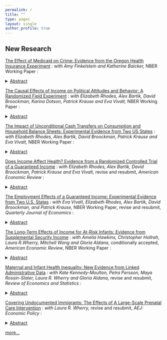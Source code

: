 ```yaml
---
permalink: /
title: ""
type: pages
layout: single
author_profile: true
---
```


## New Research

[The Effect of Medicaid on Crime: Evidence from the Oregon Health Insurance Experiment](/assets/OHIE_Crime.pdf)
: *with Amy Finkelstein and Katherine Baicker,* NBER Working Paper
: <details><summary><ins>Abstract</ins></summary> Those involved with the criminal justice system have disproportionately high rates of mental illness and substance-use disorders, prompting speculation that health insurance, by improving treatment of these conditions, could reduce crime. Using the 2008 Oregon Health Insurance Experiment, which randomly made some low-income adults eligible to apply for Medicaid, we find no statistically significant impact of Medicaid coverage on criminal charges or convictions. These null effects persist for high-risk subgroups, such as those with prior criminal cases and convictions or mental health conditions. In the full sample, our confidence intervals can rule out most quasi-experimental estimates of Medicaid's crime-reducing impact. </details>

[The Causal Effects of Income on Political Attitudes and Behavior: A Randomized Field Experiment](https://www.nber.org/papers/w32784)
: *with Elizabeth Rhodes, Alex Bartik, David Broockman, Karina Dotson, Patrick Krause and Eva Vivalt,* NBER Working Paper
: <details><summary><ins>Abstract</ins></summary> We study the causal effects of income on political attitudes and behavior with a field experiment. In the experiment, a non-profit gifted 1,000 low-income Americans $1,000 per month for three years tax-free, and 2,000 control participants $50 monthly. Contrary to resource models of participation, we find no effects on political participation or engagement, and rule out effects equivalent to the observational association between turnout and income. Political preferences largely do not change, with the estimates again distinguishable from the observational relationship that economic conservatism increases with income. Dispositions such as trust in government, polarization, and support for democracy also do not change. We do find effects consistent with mood misattribution: affect towards one's own racial group, other racial groups, and some politicians slightly improves. There is also some evidence that treated participants saw work as more important for individuals, society, or even as a requirement for accessing government programs; qualitative evidence illuminates potential mechanisms. Our findings contrast with findings from other economic shocks such as government-sponsored or taxable transfers—thereby helping clarify the mechanisms likely responsible for their effects—and underscore the durability of political predispositions.  </details>

[The Impact of Unconditional Cash Transfers on Consumption and Household Balance Sheets: Experimental Evidence from Two US States](https://www.nber.org/papers/w32784)
: *with Elizabeth Rhodes, Alex Bartik, David Broockman, Patrick Krause and Eva Vivalt,* NBER Working Paper
: <details><summary><ins>Abstract</ins></summary> We provide new evidence on the causal effect of unearned income on consumption, balance sheets, and financial outcomes by exploiting an experiment that randomly assigned 1000 individuals to receive $1000 per month and 2000 individuals to receive $50 per month for three years. The transfer increased measured household expenditures by at least $300 per month. The spending impact is positive in most categories, and is largest for housing, food, and car expenses. The treatment increases housing unit and neighborhood mobility. We find noisily estimated modest positive effects on asset values, driven by financial assets, but these gains are offset by higher debt, resulting in a near-zero effect on net worth. The transfer increased self-reported financial health and credit scores but did not affect credit limits, delinquencies, utilization, bankruptcies, or foreclosures. Adjusting for underreporting, we estimate marginal propensities to consume non-durables between 0.44 and 0.55, durables and semi-durables between 0.21 and 0.26, and marginal propensities to de-lever of near zero. These results suggest that large temporary transfers increase short-term consumption and improve financial health but may not cause persistent improvements in the financial position of young, low-income households.  </details>

[Does Income Affect Health? Evidence from a Randomized Controlled Trial of a Guaranteed Income](/assets/ORUS_Health.pdf)
: *with Elizabeth Rhodes, Alex Bartik, David Broockman, Patrick Krause and Eva Vivalt,* revise and resubmit, *American Economic Review* 
: <details><summary><ins>Abstract</ins></summary> This paper provides new evidence on the causal relationship between income and health by studying a randomized experiment in which 1,000 low-income adults in the United States received $1,000 per month for three years, with 2,000 control participants receiving $50 over that same period. The cash transfer resulted in large but short-lived improvements in stress and food security, greater use of hospital and emergency department care, and increased medical spending of about $20 per month in the treatment relative to the control group. Our results also suggest that the use of other office-based care---particularly dental care---may have increased as a result of the transfer. However, we find no effect of the transfer across several measures of physical health as captured by multiple well-validated survey measures and biomarkers derived from blood draws. We can rule out even very small improvements in physical health and the effect that would be implied by the cross-sectional correlation between income and health lies well outside our confidence intervals. We also find that the transfer did not improve mental health after the first year and by year 2 we can again reject very small improvements. We also find precise null effects on self-reported access to health care, physical activity, sleep, and several other measures related to preventive care and health behaviors. Our results imply that more targeted interventions may be more effective at reducing health inequality between high- and low-income individuals, at least for the population and time frame that we study. </details>

[The Employment Effects of a Guaranteed Income: Experimental Evidence from Two U.S. States](/assets/ORUS_Employment.pdf)
: *with Eva Vivalt, Elizabeth Rhodes, Alex Bartik, David Broockman, and Patrick Krause,* NBER Working Paper, revise and resubmit, *Quarterly Journal of Economics*
: <details><summary><ins>Abstract</ins></summary> We study the causal impacts of income on a rich array of employment outcomes, leveraging an experiment in which 1,000 low-income individuals were randomized into receiving $1,000 per month unconditionally for three years, with a control group of 2,000 participants receiving $50/month. We gather detailed survey data, administrative records, and data from a custom mobile phone app. The transfer caused total individual income to fall by about \$1,500/year relative to the control group, excluding the transfers. The program resulted in a 2.0 percentage point decrease in labor market participation for participants and a 1.3-1.4 hour per week reduction in labor hours, with participants' partners reducing their hours worked by a comparable amount. The transfer generated the largest increases in time spent on leisure, as well as smaller increases in time spent in other activities such as transportation and finances. Despite asking detailed questions about amenities, we find no impact on quality of employment, and our confidence intervals can rule out even small improvements. We observe no significant effects on investments in human capital, though younger participants may pursue more formal education. Overall, our results suggest a moderate labor supply effect that does not appear offset by other productive activities. </details>

[The Long-Term Effects of Income for At-Risk Infants: Evidence from Supplemental Security Income](/assets/Hawkinsetal_SSI.pdf)
: *with Amelia Hawkins, Christopher Hollrah, Laura R.Wherry, Mitchell Wong and Gloria Aldana,* conditionally accepted, *American Economic Review*, NBER Working Paper
: <details><summary><ins>Abstract</ins></summary> This paper examines whether a generous cash intervention early in life can ``undo'' some of the long-term disadvantage associated with poor health at birth. We use new linkages between several large-scale administrative datasets to examine the short-, medium-, and long-term effects of providing low-income families with low birthweight infants support through the Supplemental Security Income (SSI) program. This program uses a birthweight cutoff at 1200 grams to determine eligibility. We find that families of infants born just below this cutoff experience a large increase in cash benefits totaling about 27% of family income in the first three years of the infant's life. These cash benefits persist at lower amounts through age 10. Eligible infants also experience a small but statistically significant increase in Medicaid enrollment during childhood. %and are eligible for referrals to other supportive programs. We examine whether this support affects health care use and mortality in infancy, educational performance in high school, post-secondary school attendance and college degree attainment, and earnings, public assistance use, and mortality in young adulthood for all infants born in California to low-income families whose birthweight puts them near the cutoff. We also examine whether these payments had spillover effects onto the older siblings of these infants who may have also benefited from the increase in family resources. Despite the comprehensive nature of this early life intervention, we detect no improvements in any of the study outcomes, nor do we find improvements among the older siblings of these infants. These null effects persist across several subgroups and alternative model specifications, and, for some outcomes, our estimates are precise enough to rule out published estimates of the effect of early life cash transfers in other settings.</details>

[Maternal and Infant Health Inequality: New Evidence from Linked Administrative Data](https://www.nber.org/papers/w30693)
: *with Kate Kennedy-Moulton, Petra Persson, Maya Rossin-Slater, Laura R. Wherry and Gloria Aldana,* revise and resubmit, *Review of Economics and Statistics*
: <details><summary><ins>Abstract</ins></summary> We use linked administrative data that combines the universe of California birth records, hospitalizations, and death records with parental income from Internal Revenue Service tax records to provide novel evidence on economic inequality in infant and maternal health. We find that birth outcomes vary non-monotonically with parental income, and that children of parents in the top ventile of the income distribution have higher rates of low birth weight and preterm birth than those in the bottom ventile. However, unlike birth outcomes, infant mortality varies monotonically with income, and infants of parents in the top ventile of the income distribution---who have the worst birth outcomes---have a death rate that is half that of infants of parents in the bottom ventile. When studying maternal health, we find that although mothers in the top and bottom income ventiles have similar rates of severe maternal morbidity, the former group are three times less likely to die than the latter. At the same time, these disparities by parental income are small when compared to racial disparities, and we observe virtually no convergence in health outcomes across racial and ethnic groups as income rises. Indeed, infant and maternal health in Black families at the top of the income distribution is markedly worse than that of white families at the bottom of the income distribution. Lastly, we benchmark the health gradients in California to those in Sweden, finding that infant and maternal health is worse in California than in Sweden for most outcomes throughout the entire income distribution.</details>

[Covering Undocumented Immigrants: The Effects of A Large-Scale Prenatal Care Intervention](/assets/MillerWherryUndocumented.pdf)
: *with Laura R. Wherry,* revise and resubmit, *AEJ: Economic Policy*
: <details><summary><ins>Abstract</ins></summary> Undocumented immigrants are ineligible for public insurance coverage for prenatal care in most states, despite their children representing a large fraction of births and having U.S. citizenship. In this paper, we examine a policy that expanded Medicaid pregnancy coverage to undocumented immigrants. Using a novel dataset that links California birth records to Census surveys, we identify siblings born to immigrant mothers before and after the policy. Implementing a mothers' fixed effects design, we find that the policy increased coverage for and use of prenatal care among pregnant immigrant women, and increased average gestation length and birth weight among their children.</details>

[more...](/research/)
